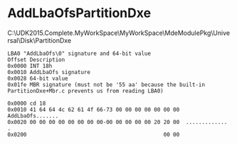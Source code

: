# AddLbaOfsPartitionDxe

C:\UDK2015.Complete.MyWorkSpace\MyWorkSpace\MdeModulePkg\Universal\Disk\PartitionDxe

```
LBA0 "AddLbaOfs\0" signature and 64-bit value
Offset Description
0x0000 INT 18h
0x0010 AddLbaOfs signature
0x0028 64-bit value
0x01fe MBR signature (must not be '55 aa' because the built-in PartitionDxe+Mbr.c prevents us from reading LBA0)

0x0000 cd 18
0x0010 41 64 64 4c 62 61 4f 66-73 00 00 00 00 00 00 00  AddLbaOfs.......
0x0020 00 00 00 00 00 00 00 00-00 00 00 00 00 20 20 00  .............  .
0x0200                                           00 00  
```
